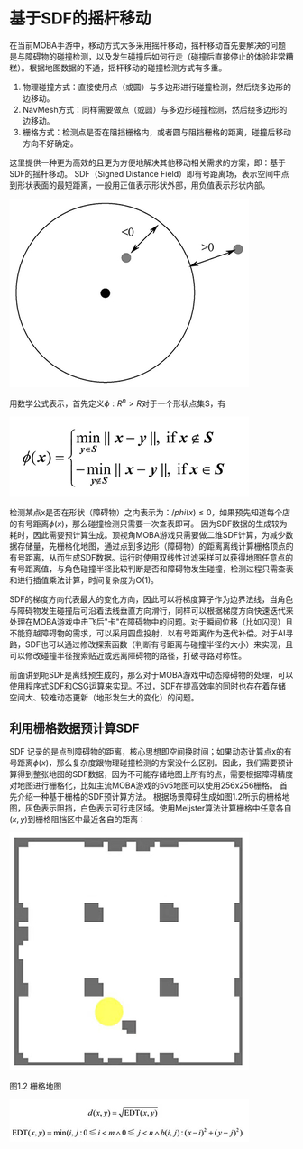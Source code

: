 # 基于SDF的摇杆移动
在当前MOBA手游中，移动方式大多采用摇杆移动，摇杆移动首先要解决的问题是与障碍物的碰撞检测，以及发生碰撞后如何行走（碰撞后直接停止的体验非常糟糕）。根据地图数据的不通，摇杆移动的碰撞检测方式有多重。
1. 物理碰撞方式：直接使用点（或圆）与多边形进行碰撞检测，然后绕多边形的边移动。
2. NavMesh方式：同样需要做点（或圆）与多边形碰撞检测，然后绕多边形的边移动。
3. 栅格方式：检测点是否在阻挡栅格内，或者圆与阻挡栅格的距离，碰撞后移动方向不好确定。

这里提供一种更为高效的且更为方便地解决其他移动相关需求的方案，即：基于SDF的摇杆移动。
SDF（Signed Distance Field）即有号距离场，表示空间中点到形状表面的最短距离，一般用正值表示形状外部，用负值表示形状内部。

![](1.jpg)

用数学公式表示，首先定义$\phi:R^n>R$对于一个形状点集S，有

![](2.jpg)

检测某点x是否在形状（障碍物）之内表示为：$/phi(x)\le 0$，如果预先知道每个店的有号距离$\phi(x)$，那么碰撞检测只需要一次查表即可。
因为SDF数据的生成较为耗时，因此需要预计算生成。顶视角MOBA游戏只需要做二维SDF计算，为减少数据存储量，先栅格化地图，通过点到多边形（障碍物）的距离离线计算栅格顶点的有号距离，从而生成SDF数据。运行时使用双线性过滤采样可以获得地图任意点的有号距离值，与角色碰撞半径比较判断是否和障碍物发生碰撞，检测过程只需查表和进行插值乘法计算，时间复杂度为O(1)。

SDF的梯度方向代表最大的变化方向，因此可以将梯度算子作为边界法线，当角色与障碍物发生碰撞后可沿着法线垂直方向滑行，同样可以根据梯度方向快速迭代来处理在MOBA游戏中击飞后"卡"在障碍物中的问题。对于瞬间位移（比如闪现）且不能穿越障碍物的需求，可以采用圆盘投射，以有号距离作为迭代补偿。对于AI寻路，SDF也可以通过修改探索函数（判断有号距离与碰撞半径的大小）来实现，且可以修改碰撞半径搜索贴近或远离障碍物的路径，打破寻路对称性。

前面讲到呃SDF是离线预生成的，那么对于MOBA游戏中动态障碍物的处理，可以使用程序式SDF和CSG运算来实现。不过，SDF在提高效率的同时也存在着存储空间大、较难动态更新（地形发生大的变化）的问题。

## 利用栅格数据预计算SDF
SDF 记录的是点到障碍物的距离，核心思想即空间换时间；如果动态计算点x的有号距离$\phi(x)$，那么复杂度跟物理碰撞检测的方案没什么区别。因此，我们需要预计算得到整张地图的SDF数据，因为不可能存储地图上所有的点，需要根据障碍精度对地图进行栅格化，比如主流MOBA游戏的5v5地图可以使用256x256栅格。
首先介绍一种基于栅格的SDF预计算方法。
根据场景障碍生成如图1.2所示的栅格地图，灰色表示阻挡，白色表示可行走区域。使用Meijster算法计算栅格中任意各自$(x,y)$到栅格阻挡区中最近各自的距离：

![](3.jpg)

图1.2 栅格地图

![](4.jpg)